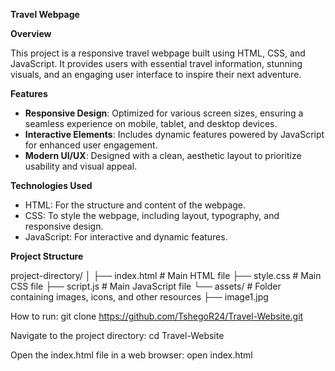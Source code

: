 **Travel Webpage**

**Overview**

This project is a responsive travel webpage built using HTML, CSS, and JavaScript. It provides users with essential travel information, stunning visuals, and an engaging user interface to inspire their next adventure.

**Features**

- **Responsive Design**: Optimized for various screen sizes, ensuring a seamless experience on mobile, tablet, and desktop devices.
- **Interactive Elements**: Includes dynamic features powered by JavaScript for enhanced user engagement.
- **Modern UI/UX**: Designed with a clean, aesthetic layout to prioritize usability and visual appeal.

**Technologies Used**

- HTML: For the structure and content of the webpage.
- CSS: To style the webpage, including layout, typography, and responsive design.
- JavaScript: For interactive and dynamic features.

**Project Structure**

project-directory/
│
├── index.html       # Main HTML file
├── style.css        # Main CSS file
├── script.js        # Main JavaScript file
└── assets/          # Folder containing images, icons, and other resources
    ├── image1.jpg

How to run:
git clone https://github.com/TshegoR24/Travel-Website.git

Navigate to the project directory:
cd Travel-Website

Open the index.html file in a web browser:
open index.html





